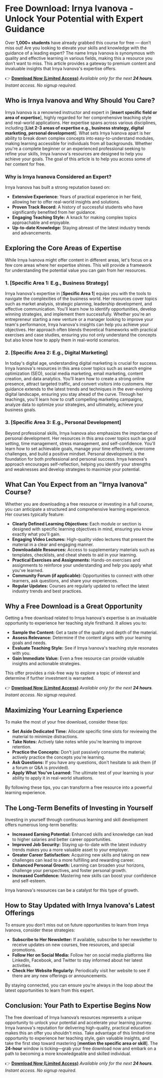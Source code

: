 # Free Download: Irnya Ivanova - Unlock Your Potential with Expert Guidance

Over **1,000+ students** have already grabbed this course for free — don’t miss out! Are you looking to elevate your skills and knowledge with the guidance of a leading expert? The name Irnya Ivanova is synonymous with quality and effective learning in various fields, making this a resource you don’t want to miss. This article provides a gateway to premium content and invaluable insights that Irnya Ivanova's expertise offers.

👉 [**Download Now (Limited Access)**](https://udemywork.com/irnya-ivanova)
_Available only for the next **24 hours**. Instant access. No signup required._

## Who is Irnya Ivanova and Why Should You Care?

Irnya Ivanova is a renowned instructor and expert in [**insert specific field or area of expertise**], highly regarded for her comprehensive teaching style and real-world applications. Her expertise spans across various disciplines, including [**List 2-3 areas of expertise e.g., business strategy, digital marketing, personal development**]. What sets Irnya Ivanova apart is her ability to break down complex concepts into easy-to-understand modules, making learning accessible for individuals from all backgrounds. Whether you're a complete beginner or an experienced professional seeking to refine your skills, Irnya Ivanova's resources are designed to help you achieve your goals. The goal of this article is to help you access some of her content for free.

### Why is Irnya Ivanova Considered an Expert?

Irnya Ivanova has built a strong reputation based on:

*   **Extensive Experience:** Years of practical experience in her field, allowing her to offer real-world insights and solutions.
*   **Proven Track Record:** A history of successful students who have significantly benefited from her guidance.
*   **Engaging Teaching Style:** A knack for making complex topics approachable and enjoyable.
*   **Up-to-date Knowledge:** Staying abreast of the latest industry trends and advancements.

## Exploring the Core Areas of Expertise

While Irnya Ivanova might offer content in different areas, let's focus on a few core areas where her expertise shines. This will provide a framework for understanding the potential value you can gain from her resources.

### 1. [**Specific Area 1: E.g., Business Strategy**]

Irnya Ivanova's expertise in [**Specific Area 1**] equips you with the tools to navigate the complexities of the business world. Her resources cover topics such as market analysis, strategic planning, leadership development, and effective communication. You'll learn how to identify opportunities, develop winning strategies, and implement them successfully. Whether you're an entrepreneur starting a new venture or a manager looking to improve your team's performance, Irnya Ivanova's insights can help you achieve your objectives. Her approach often blends theoretical frameworks with practical exercises and case studies, ensuring you not only understand the concepts but also know how to apply them in real-world scenarios.

### 2. [**Specific Area 2: E.g., Digital Marketing**]

In today's digital age, understanding digital marketing is crucial for success. Irnya Ivanova's resources in this area cover topics such as search engine optimization (SEO), social media marketing, email marketing, content creation, and data analytics. You'll learn how to create a strong online presence, attract targeted traffic, and convert visitors into customers. Her guidance extends to the latest trends and techniques in the ever-evolving digital landscape, ensuring you stay ahead of the curve. Through her teachings, you'll learn how to craft compelling marketing campaigns, analyze data to optimize your strategies, and ultimately, achieve your business goals.

### 3. [**Specific Area 3: E.g., Personal Development**]

Beyond professional skills, Irnya Ivanova also emphasizes the importance of personal development. Her resources in this area cover topics such as goal setting, time management, stress management, and self-confidence. You'll learn how to set achievable goals, manage your time effectively, overcome challenges, and build a positive mindset. Personal development is the foundation for both professional and personal success. Irnya Ivanova's approach encourages self-reflection, helping you identify your strengths and weaknesses and develop strategies to maximize your potential.

## What Can You Expect from an "Irnya Ivanova" Course?

Whether you are downloading a free resource or investing in a full course, you can anticipate a structured and comprehensive learning experience. Her courses typically feature:

*   **Clearly Defined Learning Objectives:** Each module or section is designed with specific learning objectives in mind, ensuring you know exactly what you'll gain.
*   **Engaging Video Lectures:** High-quality video lectures that present the material in a clear and engaging manner.
*   **Downloadable Resources:** Access to supplementary materials such as templates, checklists, and cheat sheets to aid in your learning.
*   **Practical Exercises and Assignments:** Hands-on exercises and assignments to reinforce your understanding and help you apply what you've learned.
*   **Community Forum (if applicable):** Opportunities to connect with other learners, ask questions, and share your experiences.
*   **Regular Updates:** Courses are regularly updated to reflect the latest industry trends and best practices.

## Why a Free Download is a Great Opportunity

Getting a free download related to Irnya Ivanova's expertise is an invaluable opportunity to experience her teaching style firsthand. It allows you to:

*   **Sample the Content:** Get a taste of the quality and depth of the material.
*   **Assess Relevance:** Determine if the content aligns with your learning goals and needs.
*   **Evaluate Teaching Style:** See if Irnya Ivanova's teaching style resonates with you.
*   **Gain Immediate Value:** Even a free resource can provide valuable insights and actionable strategies.

This offer provides a risk-free way to explore a topic of interest and determine if further investment is warranted.

👉 [**Download Now (Limited Access)**](https://udemywork.com/irnya-ivanova)
_Available only for the next **24 hours**. Instant access. No signup required._

## Maximizing Your Learning Experience

To make the most of your free download, consider these tips:

*   **Set Aside Dedicated Time:** Allocate specific time slots for reviewing the material to minimize distractions.
*   **Take Notes:** Actively take notes while you're learning to improve retention.
*   **Practice the Concepts:** Don't just passively consume the material; actively practice the concepts you're learning.
*   **Ask Questions:** If you have any questions, don't hesitate to ask them (if a forum or Q&A is provided).
*   **Apply What You've Learned:** The ultimate test of your learning is your ability to apply it in real-world situations.

By following these tips, you can transform a free resource into a powerful learning experience.

## The Long-Term Benefits of Investing in Yourself

Investing in yourself through continuous learning and skill development offers numerous long-term benefits:

*   **Increased Earning Potential:** Enhanced skills and knowledge can lead to higher salaries and better career opportunities.
*   **Improved Job Security:** Staying up-to-date with the latest industry trends makes you a more valuable asset to your employer.
*   **Greater Career Satisfaction:** Acquiring new skills and taking on new challenges can lead to a more fulfilling and rewarding career.
*   **Enhanced Personal Growth:** Learning can broaden your horizons, challenge your perspectives, and foster personal growth.
*   **Increased Confidence:** Mastering new skills can boost your confidence and self-esteem.

Irnya Ivanova's resources can be a catalyst for this type of growth.

## How to Stay Updated with Irnya Ivanova's Latest Offerings

To ensure you don't miss out on future opportunities to learn from Irnya Ivanova, consider these strategies:

*   **Subscribe to Her Newsletter:** If available, subscribe to her newsletter to receive updates on new courses, free resources, and special promotions.
*   **Follow Her on Social Media:** Follow her on social media platforms like LinkedIn, Facebook, and Twitter to stay informed about her latest activities.
*   **Check Her Website Regularly:** Periodically visit her website to see if there are any new offerings or announcements.

By staying connected, you can ensure you're always in the loop about the latest opportunities to learn from this expert.

## Conclusion: Your Path to Expertise Begins Now

The free download of Irnya Ivanova’s resources represents a unique opportunity to unlock your potential and accelerate your learning journey. Irnya Ivanova's reputation for delivering high-quality, practical education makes this an offer you shouldn't miss. Take advantage of this limited-time opportunity to experience her teaching style, gain valuable insights, and take the first step toward mastering [**mention the specific area or skill**]. The **24-hour** window is ticking—grab your free download now and embark on a path to becoming a more knowledgeable and skilled individual.

👉 [**Download Now (Limited Access)**](https://udemywork.com/irnya-ivanova)
_Available only for the next **24 hours**. Instant access. No signup required._
